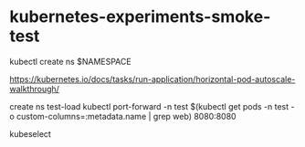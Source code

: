 # kubernetes-experiments-smoke-test


kubectl create ns $NAMESPACE

https://kubernetes.io/docs/tasks/run-application/horizontal-pod-autoscale-walkthrough/


create ns test-load kubectl port-forward -n test  $(kubectl get pods -n test -o custom-columns=:metadata.name | grep web) 8080:8080


kubeselect